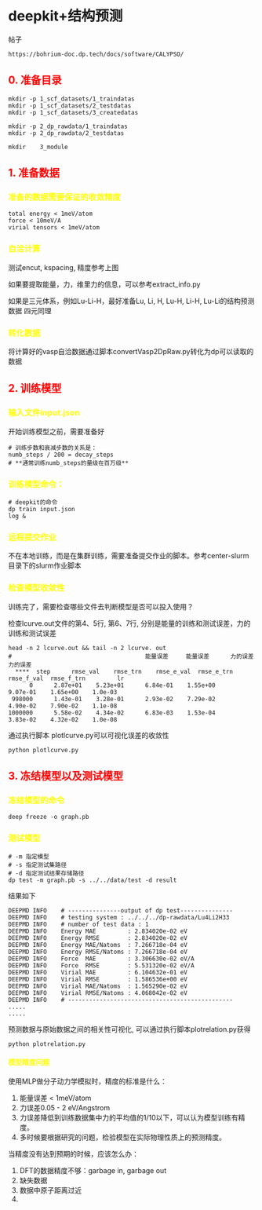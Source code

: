 # deepkit+结构预测

帖子
```shell
https://bohrium-doc.dp.tech/docs/software/CALYPSO/

```

##  <span style="color:red">  0. 准备目录

```shell
mkdir -p 1_scf_datasets/1_traindatas
mkdir -p 1_scf_datasets/2_testdatas
mkdir -p 1_scf_datasets/3_createdatas

mkdir -p 2_dp_rawdata/1_traindatas
mkdir -p 2_dp_rawdata/2_testdatas

mkdir    3_module

```

## <span style="color:red">  1. 准备数据

###  <span style="color:yellow"> 准备的数据需要保证的收敛精度
```shell
total energy < 1meV/atom
force < 10meV/A
virial tensors < 1meV/atom
```

###  <span style="color:yellow"> 自洽计算
测试encut, kspacing, 精度参考上图

如果要提取能量，力，维里力的信息，可以参考extract_info.py

如果是三元体系，例如Lu-Li-H，最好准备Lu, Li, H, Lu-H, Li-H, Lu-Li的结构预测数据
四元同理

### <span style="color:yellow"> 转化数据

将计算好的vasp自洽数据通过脚本convertVasp2DpRaw.py转化为dp可以读取的数据

##  <span style="color:red"> 2. 训练模型

### <span style="color:yellow"> 输入文件input.json
开始训练模型之前，需要准备好
```shell
# 训练步数和衰减步数的关系是：
numb_steps / 200 = decay_steps
# **通常训练numb_steps的量级在百万级**
```


### <span style="color:yellow">  训练模型命令：
```shell
# deepkit的命令
dp train input.json
log &
```

###  <span style="color:yellow"> 远程提交作业
不在本地训练，而是在集群训练，需要准备提交作业的脚本。参考center-slurm目录下的slurm作业脚本

###  <span style="color:yellow"> 检查模型收敛性
训练完了，需要检查哪些文件去判断模型是否可以投入使用？

检查lcurve.out文件的第4、5行, 第6、7行, 分别是能量的训练和测试误差，力的训练和测试误差
```shell
head -n 2 lcurve.out && tail -n 2 lcurve. out
#                                      能量误差     能量误差      力的误差     力的误差
  ****  step      rmse_val    rmse_trn    rmse_e_val  rmse_e_trn    rmse_f_val  rmse_f_trn         lr
      0      2.87e+01    5.23e+01      6.84e-01    1.55e+00      9.07e-01    1.65e+00    1.0e-03
 998000      1.43e-01    3.28e-01      2.93e-02    7.29e-02      4.90e-02    7.90e-02    1.1e-08
1000000      5.58e-02    4.34e-02      6.83e-03    1.53e-04      3.83e-02    4.32e-02    1.0e-08
```
通过执行脚本 plotlcurve.py可以可视化误差的收敛性
```shell
python plotlcurve.py
```


##  <span style="color:red"> 3. 冻结模型以及测试模型

###  <span style="color:yellow"> 冻结模型的命令

```shell
deep freeze -o graph.pb 
```

###  <span style="color:yellow"> 测试模型

```shell
# -m 指定模型
# -s 指定测试集路径
# -d 指定测试结果存储路径
dp test -m graph.pb -s ../../data/test -d result
```

结果如下
```shell
DEEPMD INFO    # ---------------output of dp test--------------- 
DEEPMD INFO    # testing system : ../../../dp-rawdata/Lu4Li2H33
DEEPMD INFO    # number of test data : 1 
DEEPMD INFO    Energy MAE         : 2.834020e-02 eV
DEEPMD INFO    Energy RMSE        : 2.834020e-02 eV
DEEPMD INFO    Energy MAE/Natoms  : 7.266718e-04 eV
DEEPMD INFO    Energy RMSE/Natoms : 7.266718e-04 eV
DEEPMD INFO    Force  MAE         : 3.306630e-02 eV/A
DEEPMD INFO    Force  RMSE        : 5.531320e-02 eV/A
DEEPMD INFO    Virial MAE         : 6.104632e-01 eV
DEEPMD INFO    Virial RMSE        : 1.586536e+00 eV
DEEPMD INFO    Virial MAE/Natoms  : 1.565290e-02 eV
DEEPMD INFO    Virial RMSE/Natoms : 4.068042e-02 eV
DEEPMD INFO    # ----------------------------------------------- 
.....
.....
```

预测数据与原始数据之间的相关性可视化, 可以通过执行脚本plotrelation.py获得
```shell
python plotrelation.py
```

#### <span style="color:yellow"> 模型精度问题
使用MLP做分子动力学模拟时，精度的标准是什么：
1. 能量误差 < 1meV/atom
2. 力误差0.05 - 2 eV/Angstrom
3. 力误差降低到训练数据集中力的平均值的1/10以下，可以认为模型训练有精度。
4. 多时候要根据研究的问题，检验模型在实际物理性质上的预测精度。

当精度没有达到预期的时候，应该怎么办：
1. DFT的数据精度不够：garbage in, garbage out
2. 缺失数据
3. 数据中原子距离过近
4. 